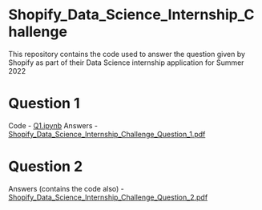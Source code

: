 # Shopify_Data_Science_Internship_Challenge
This repository contains the code used to answer the question given by Shopify as part of their Data Science internship application for Summer 2022

# Question 1
Code - [Q1.ipynb](https://github.com/yashveersinghsohi/Shopify_Data_Science_Internship_Challenge/blob/main/Q1.ipynb)
Answers - [Shopify_Data_Science_Internship_Challenge_Question_1.pdf](https://github.com/yashveersinghsohi/Shopify_Data_Science_Internship_Challenge/blob/main/Shopify_Data_Science_Internship_Challenge_Question_1.pdf)

# Question 2
Answers (contains the code also) - [Shopify_Data_Science_Internship_Challenge_Question_2.pdf](https://github.com/yashveersinghsohi/Shopify_Data_Science_Internship_Challenge/blob/main/Shopify_Data_Science_Internship_Challenge_Question_2.pdf)
